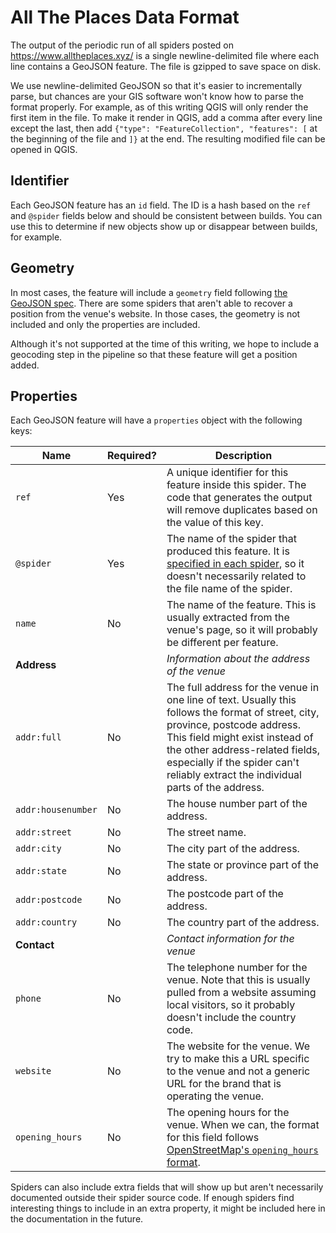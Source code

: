 # All The Places Data Format

The output of the periodic run of all spiders posted on https://www.alltheplaces.xyz/ is a single newline-delimited file where each line contains a GeoJSON feature. The file is gzipped to save space on disk.

We use newline-delimited GeoJSON so that it's easier to incrementally parse, but chances are your GIS software won't know how to parse the format properly. For example, as of this writing QGIS will only render the first item in the file. To make it render in QGIS, add a comma after every line except the last, then add `{"type": "FeatureCollection", "features": [` at the beginning of the file and `]}` at the end. The resulting modified file can be opened in QGIS.

## Identifier

Each GeoJSON feature has an `id` field. The ID is a hash based on the `ref` and `@spider` fields below and should be consistent between builds. You can use this to determine if new objects show up or disappear between builds, for example.

## Geometry

In most cases, the feature will include a `geometry` field following [the GeoJSON spec](https://tools.ietf.org/html/rfc7946#section-3.1). There are some spiders that aren't able to recover a position from the venue's website. In those cases, the geometry is not included and only the properties are included.

Although it's not supported at the time of this writing, we hope to include a geocoding step in the pipeline so that these feature will get a position added.

## Properties

Each GeoJSON feature will have a `properties` object with the following keys:

| Name | Required? | Description |
|---|---|---|
| `ref`              | Yes | A unique identifier for this feature inside this spider. The code that generates the output will remove duplicates based on the value of this key.
| `@spider`          | Yes | The name of the spider that produced this feature. It is [specified in each spider](https://github.com/alltheplaces/alltheplaces/blob/11d9be56515ef0f6419e001b1950f69d28d4f400/locations/spiders/apple.py#L9), so it doesn't necessarily related to the file name of the spider.
| `name`             | No  | The name of the feature. This is usually extracted from the venue's page, so it will probably be different per feature.
| **Address**        |     | _Information about the address of the venue_
| `addr:full`        | No  | The full address for the venue in one line of text. Usually this follows the format of street, city, province, postcode address. This field might exist instead of the other address-related fields, especially if the spider can't reliably extract the individual parts of the address.
| `addr:housenumber` | No  | The house number part of the address.
| `addr:street`      | No  | The street name.
| `addr:city`        | No  | The city part of the address.
| `addr:state`       | No  | The state or province part of the address.
| `addr:postcode`    | No  | The postcode part of the address.
| `addr:country`     | No  | The country part of the address.
| **Contact**        |     | _Contact information for the venue_
| `phone`            | No  | The telephone number for the venue. Note that this is usually pulled from a website assuming local visitors, so it probably doesn't include the country code.
| `website`          | No  | The website for the venue. We try to make this a URL specific to the venue and not a generic URL for the brand that is operating the venue.
| `opening_hours`    | No  | The opening hours for the venue. When we can, the format for this field follows [OpenStreetMap's `opening_hours` format](https://wiki.openstreetmap.org/wiki/Key:opening_hours#Examples).

Spiders can also include extra fields that will show up but aren't necessarily documented outside their spider source code. If enough spiders find interesting things to include in an extra property, it might be included here in the documentation in the future.
